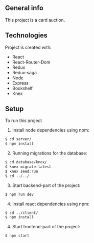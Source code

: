 
## General info
This project is a card auction.
	
## Technologies
Project is created with:
* React
* React-Router-Dom
* Redux
* Redux-saga
* Node
* Express
* Bookshelf
* Knex
	
## Setup
To run this project
1) Install node dependencies using npm:
```bash
$ cd server/
$ npm install
```
2) Running migrations for the database:
```bash
$ cd database/knex/
$ knex migrate:latest
$ knex seed:run
$ cd ../../
```
3) Start backend-part of the project: 
```bash
$ npm run dev
```
4) Install react dependencies using npm:
```bash
$ cd ../client/
$ npm install
```
4) Start frontend-part of the project: 
```bash
$ npm start
```